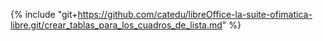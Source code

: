 {% include "git+https://github.com/catedu/libreOffice-la-suite-ofimatica-libre.git/crear_tablas_para_los_cuadros_de_lista.md" %}